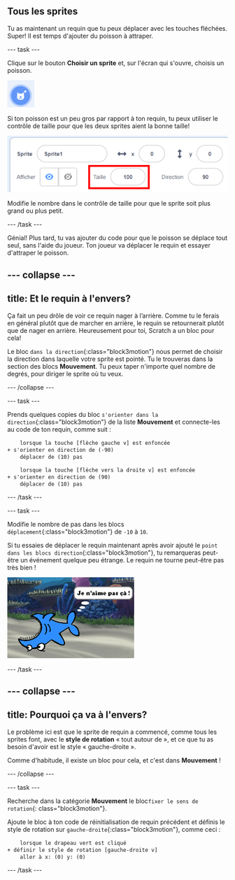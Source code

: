 ## Tous les sprites

Tu as maintenant un requin que tu peux déplacer avec les touches fléchées. Super! Il est temps d'ajouter du poisson à attraper.

\--- task \---

Clique sur le bouton **Choisir un sprite** et, sur l'écran qui s'ouvre, choisis un poisson.

![Le bouton Nouveau sprite](images/spritesNewFromLibrary.png)

Si ton poisson est un peu gros par rapport à ton requin, tu peux utiliser le contrôle de taille pour que les deux sprites aient la bonne taille!

![Contrôle de la taille des sprites](images/sprites2.png)

Modifie le nombre dans le contrôle de taille pour que le sprite soit plus grand ou plus petit.

\--- /task \---

Génial! Plus tard, tu vas ajouter du code pour que le poisson se déplace tout seul, sans l'aide du joueur. Ton joueur va déplacer le requin et essayer d'attraper le poisson.

## \--- collapse \---

## title: Et le requin à l'envers?

Ça fait un peu drôle de voir ce requin nager à l’arrière. Comme tu le ferais en général plutôt que de marcher en arrière, le requin se retournerait plutôt que de nager en arrière. Heureusement pour toi, Scratch a un bloc pour cela!

Le bloc `dans la direction`{:class="block3motion"} nous permet de choisir la direction dans laquelle votre sprite est pointé. Tu le trouveras dans la section des blocs **Mouvement**. Tu peux taper n'importe quel nombre de degrés, pour diriger le sprite où tu veux.

\--- /collapse \---

\--- task \---

Prends quelques copies du bloc `s'orienter dans la direction`{:class="block3motion"} de la liste **Mouvement** et connecte-les au code de ton requin, comme suit :

```blocks3
    lorsque la touche [flèche gauche v] est enfoncée
+ s'orienter en direction de (-90)
    déplacer de (10) pas
```

```blocks3
    lorsque la touche [flèche vers la droite v] est enfoncée
+ s'orienter en direction de (90)
    déplacer de (10) pas
```

\--- /task \---

\--- task \---

Modifie le nombre de pas dans les blocs `déplacement`{:class="block3motion"} de `-10` à `10`.

Si tu essaies de déplacer le requin maintenant après avoir ajouté le `point dans les blocs direction`{:class="block3motion"}, tu remarqueras peut-être un événement quelque peu étrange. Le requin ne tourne peut-être pas très bien !

![Requin à l'envers](images/spritesUpsideDown.png)

\--- /task \---

## \--- collapse \---

## title: Pourquoi ça va à l'envers?

Le problème ici est que le sprite de requin a commencé, comme tous les sprites font, avec le **style de rotation** « tout autour de », et ce que tu as besoin d'avoir est le style « gauche-droite ».

Comme d'habitude, il existe un bloc pour cela, et c'est dans **Mouvement** !

\--- /collapse \---

\--- task \---

Recherche dans la catégorie **Mouvement** le bloc` fixer le sens de rotation `{: class="block3motion"}.

Ajoute le bloc à ton code de réinitialisation de requin précédent et définis le style de rotation sur `gauche-droite`{:class="block3motion"}, comme ceci :

```blocks3
    lorsque le drapeau vert est cliqué 
+ définir le style de rotation [gauche-droite v]
    aller à x: (0) y: (0)
```

\--- /task \---